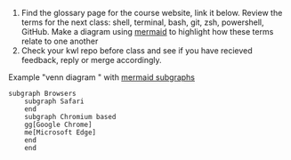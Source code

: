 1. Find the glossary page for the course website, link it below. Review the terms for the next class: shell, terminal, bash, git, zsh, powershell, GitHub. Make a diagram using [mermaid](https://mermaid.js.org/syntax/flowchart.html) to highlight how these terms relate to one another
2. Check your kwl repo before class and see if you have recieved feedback, reply or merge accordingly. 



Example "venn diagram " with [mermaid subgraphs](https://mermaid.js.org/syntax/flowchart.html#subgraphs)
```mermaid
subgraph Browsers
    subgraph Safari
    end
    subgraph Chromium based
    gg[Google Chrome]
    me[Microsoft Edge]
    end
    end
```